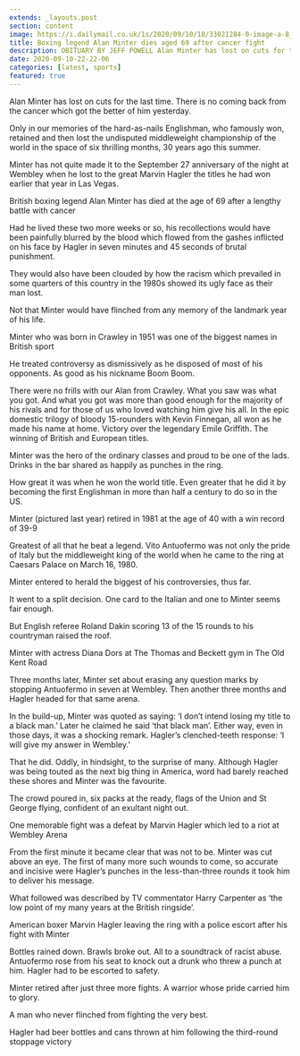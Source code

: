 ```yaml
---
extends: _layouts.post
section: content
image: https://i.dailymail.co.uk/1s/2020/09/10/18/33021284-0-image-a-8_1599757423301.jpg 
title: Boxing legend Alan Minter dies aged 69 after cancer fight 
description: OBITUARY BY JEFF POWELL Alan Minter has lost on cuts for the last time. There is no coming back from the cancer which got the better of him on Thursday. 
date: 2020-09-10-22-22-06 
categories: [latest, sports] 
featured: true 
--- 
```

Alan Minter has lost on cuts for the last time. There is no coming back from the cancer which got the better of him yesterday.

Only in our memories of the hard-as-nails Englishman, who famously won, retained and then lost the undisputed middleweight championship of the world in the space of six thrilling months, 30 years ago this summer.

Minter has not quite made it to the September 27 anniversary of the night at Wembley when he lost to the great Marvin Hagler the titles he had won earlier that year in Las Vegas.

British boxing legend Alan Minter has died at the age of 69 after a lengthy battle with cancer

Had he lived these two more weeks or so, his recollections would have been painfully blurred by the blood which flowed from the gashes inflicted on his face by Hagler in seven minutes and 45 seconds of brutal punishment.

They would also have been clouded by how the racism which prevailed in some quarters of this country in the 1980s showed its ugly face as their man lost.

Not that Minter would have flinched from any memory of the landmark year of his life.

Minter who was born in Crawley in 1951 was one of the biggest names in British sport

He treated controversy as dismissively as he disposed of most of his opponents. As good as his nickname Boom Boom.

There were no frills with our Alan from Crawley. What you saw was what you got. And what you got was more than good enough for the majority of his rivals and for those of us who loved watching him give his all. In the epic domestic trilogy of bloody 15-rounders with Kevin Finnegan, all won as he made his name at home. Victory over the legendary Emile Griffith. The winning of British and European titles.

Minter was the hero of the ordinary classes and proud to be one of the lads. Drinks in the bar shared as happily as punches in the ring.

How great it was when he won the world title. Even greater that he did it by becoming the first Englishman in more than half a century to do so in the US.

Minter (pictured last year) retired in 1981 at the age of 40 with a win record of 39-9

Greatest of all that he beat a legend. Vito Antuofermo was not only the pride of Italy but the middleweight king of the world when he came to the ring at Caesars Palace on March 16, 1980.

Minter entered to herald the biggest of his controversies, thus far.

It went to a split decision. One card to the Italian and one to Minter seems fair enough.

But English referee Roland Dakin scoring 13 of the 15 rounds to his countryman raised the roof.

Minter with actress Diana Dors at The Thomas and Beckett gym in The Old Kent Road



Three months later, Minter set about erasing any question marks by stopping Antuofermo in seven at Wembley. Then another three months and Hagler headed for that same arena.

In the build-up, Minter was quoted as saying: ‘I don’t intend losing my title to a black man.’ Later he claimed he said ‘that black man’. Either way, even in those days, it was a shocking remark. Hagler’s clenched-teeth response: ‘I will give my answer in Wembley.’

That he did. Oddly, in hindsight, to the surprise of many. Although Hagler was being touted as the next big thing in America, word had barely reached these shores and Minter was the favourite.

The crowd poured in, six packs at the ready, flags of the Union and St George flying, confident of an exultant night out.

One memorable fight was a defeat by Marvin Hagler which led to a riot at Wembley Arena

From the first minute it became clear that was not to be. Minter was cut above an eye. The first of many more such wounds to come, so accurate and incisive were Hagler’s punches in the less-than-three rounds it took him to deliver his message.

What followed was described by TV commentator Harry Carpenter as ‘the low point of my many years at the British ringside’.

American boxer Marvin Hagler leaving the ring with a police escort after his fight with Minter

Bottles rained down. Brawls broke out. All to a soundtrack of racist abuse. Antuofermo rose from his seat to knock out a drunk who threw a punch at him. Hagler had to be escorted to safety.

Minter retired after just three more fights. A warrior whose pride carried him to glory.

A man who never flinched from fighting the very best.

Hagler had beer bottles and cans thrown at him following the third-round stoppage victory

